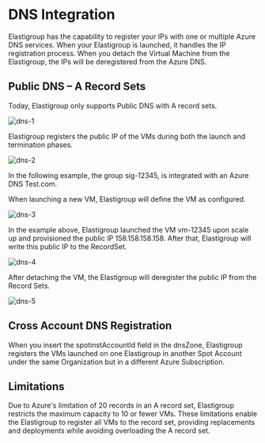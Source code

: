 # DNS Integration

Elastigroup has the capability to register your IPs with one or multiple Azure DNS services. When your Elastigroup is launched, it handles the IP registration process. When you detach the Virtual Machine from the Elastigroup, the IPs will be deregistered from the Azure DNS.

## Public DNS – A Record Sets

Today, Elastigroup only supports Public DNS with A record sets.

![dns-1](https://github.com/spotinst/help/assets/106514736/9d3d7d78-a576-41d4-acdf-ffd4da96e207)

Elastigroup registers the public IP of the VMs during both the launch and termination phases.

![dns-2](https://github.com/spotinst/help/assets/106514736/e9544b40-6fff-418e-8da7-6f2f19c7b4d7)

In the following example, the group sig-12345, is integrated with an Azure DNS Test.com.

When launching a new VM, Elastigroup will define the VM as configured.

![dns-3](https://github.com/spotinst/help/assets/106514736/e94a620a-b0f2-456e-8e5b-12eb3a3ad159)

In the example above, Elastigroup launched the VM vm-12345 upon scale up and provisioned the public IP 158.158.158.158. After that, Elastigroup will write this public IP to the RecordSet.

![dns-4](https://github.com/spotinst/help/assets/106514736/6eb429e0-7885-4a5c-9a90-78f118e8af20)

After detaching the VM, the Elastigroup will deregister the public IP from the Record Sets.

![dns-5](https://github.com/spotinst/help/assets/106514736/405691f3-f18e-4667-8764-303b036ac114)

## Cross Account DNS Registration

When you insert the spotinstAccountId field in the dnsZone, Elastigroup registers the VMs launched on one Elastigroup in another Spot Account under the same Organization but in a different Azure Subscription.

## Limitations

Due to Azure's limitation of 20 records in an A record set, Elastigroup restricts the maximum capacity to 10 or fewer VMs. These limitations enable the Elastigroup to register all VMs to the record set, providing replacements and deployments while avoiding overloading the A record set.
